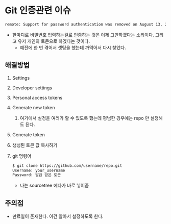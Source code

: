 # Git 인증관련 이슈



```bash
remote: Support for password authentication was removed on August 13, 2021. Please use a personal access token instead
```



- 한마디로 비밀번호 입력하는걸로 인증하는 것은 이제 그만하겠다는 소리이다.
  그리고 유저 개인의 토큰으로 하겠다는 것이다.
  - 예전에 한 번 겪어서 셋팅을 했는데 까먹어서 다시 찾았다.



## 해결방법

1. Settings

2. Developer settings

3. Personal access tokens

4. Generate new token

   1. 여기에서 설정을 여러가 할 수 있도록 했는데 평범한 경우에는 repo 만 설정해도 된다.

5. Generate token

6. 생성된 토큰 값 복사하기

7. git 명령어

   ```bash
   $ git clone https://github.com/username/repo.git
   Username: your_username
   Password: 발급 받은 토큰
   ```

   - 나는 sourcetree 에다가 바로 넣어줌



## 주의점

- 만료일이 존재한다. 이건 알아서 설정하도록 한다.